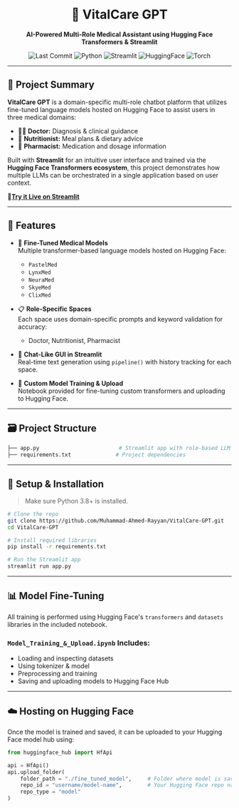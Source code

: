 <div align="center">

# 💊 VitalCare GPT

**AI-Powered Multi-Role Medical Assistant using Hugging Face Transformers & Streamlit**

![Last Commit](https://img.shields.io/github/last-commit/Muhammad-Ahmed-Rayyan/VitalCare-Custom-GPT)
![Python](https://img.shields.io/badge/Python-100%25-blue?logo=python)
![Streamlit](https://img.shields.io/badge/Streamlit-app-red?logo=streamlit)
![HuggingFace](https://img.shields.io/badge/HuggingFace-Models-yellow?logo=huggingface)
![Torch](https://img.shields.io/badge/torch-enabled-orange?logo=pytorch)

</div>

---

## 🧠 Project Summary

**VitalCare GPT** is a domain-specific multi-role chatbot platform that utilizes fine-tuned language models hosted on Hugging Face to assist users in three medical domains:

- 👨‍⚕️ **Doctor:** Diagnosis & clinical guidance  
- 🥗 **Nutritionist:** Meal plans & dietary advice  
- 💊 **Pharmacist:** Medication and dosage information

Built with **Streamlit** for an intuitive user interface and trained via the **Hugging Face Transformers ecosystem**, this project demonstrates how multiple LLMs can be orchestrated in a single application based on user context.

**🔗[Try it Live on Streamlit](https://vitalcare-custom-gpt.streamlit.app)**

---

## 🚀 Features

- 🧬 **Fine-Tuned Medical Models**  
  Multiple transformer-based language models hosted on Hugging Face:
  - `PastelMed`
  - `LynxMed`
  - `NeuraMed`
  - `SkyeMed`
  - `ClixMed`

- 📋 **Role-Specific Spaces**  
  Each space uses domain-specific prompts and keyword validation for accuracy:
  - Doctor, Nutritionist, Pharmacist

- 💬 **Chat-Like GUI in Streamlit**  
  Real-time text generation using `pipeline()` with history tracking for each space.

- 🧠 **Custom Model Training & Upload**  
  Notebook provided for fine-tuning custom transformers and uploading to Hugging Face.

---

## 🗃️ Project Structure

```bash
├── app.py                         # Streamlit app with role-based LLM chat
├── requirements.txt              # Project dependencies
```

---

## 🔧 Setup & Installation

> Make sure Python 3.8+ is installed.

```bash
# Clone the repo
git clone https://github.com/Muhammad-Ahmed-Rayyan/VitalCare-GPT.git
cd VitalCare-GPT

# Install required libraries
pip install -r requirements.txt

# Run the Streamlit app
streamlit run app.py
```

---

## 📊 Model Fine-Tuning

All training is performed using Hugging Face's `transformers` and `datasets` libraries in the included notebook.

### `Model_Training_&_Upload.ipynb` Includes:
- Loading and inspecting datasets
- Using tokenizer & model
- Preprocessing and training
- Saving and uploading models to Hugging Face Hub

---

## ☁️ Hosting on Hugging Face

Once the model is trained and saved, it can be uploaded to your Hugging Face model hub using:

```python
from huggingface_hub import HfApi

api = HfApi()
api.upload_folder(
    folder_path = "./fine_tuned_model",     # Folder where model is saved
    repo_id = "username/model-name",        # Your Hugging Face repo name
    repo_type = "model"
)

